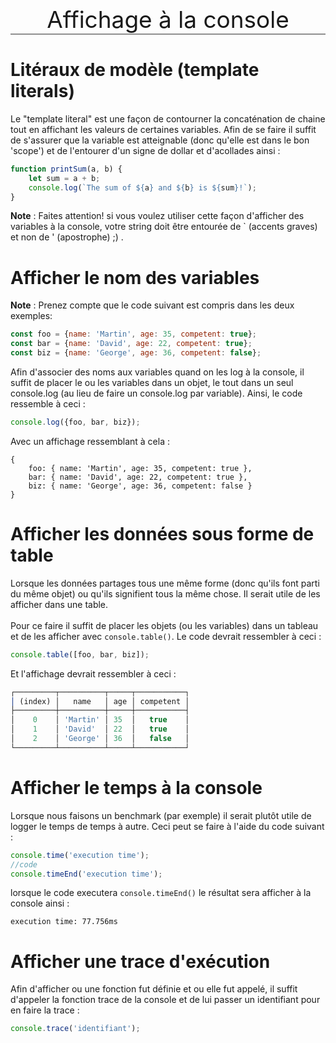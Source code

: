 <style>
    .title{
        font-size: 37px;
        text-align: center;
        border-bottom: solid rgb(143, 143, 143);
        border-width:2px;
    }
</style>

<p class="title"> Affichage à la console </p>

# Litéraux de modèle (template literals)
Le "template literal" est une façon de contourner la concaténation de chaine tout en affichant les valeurs de certaines variables. Afin de se faire il suffit de s'assurer que la variable est atteignable (donc qu'elle est dans le bon 'scope') et de l'entourer d'un signe de dollar et d'acollades ainsi :

```javascript
function printSum(a, b) {
    let sum = a + b;
    console.log(`The sum of ${a} and ${b} is ${sum}!`);
}
```
**Note** : Faites attention! si vous voulez utiliser cette façon d'afficher des variables à la console, votre string doit être entourée de ` (accents graves) et non de ' (apostrophe) ;) .
# Afficher le nom des variables
**Note** : Prenez compte que le code suivant est compris dans les deux exemples: 

```javascript
const foo = {name: 'Martin', age: 35, competent: true};
const bar = {name: 'David', age: 22, competent: true};
const biz = {name: 'George', age: 36, competent: false};
```
Afin d'associer des noms aux variables quand on les log à la console, il suffit de placer le ou les variables dans un objet, le tout dans un seul console.log (au lieu de faire un console.log par variable). Ainsi, le code ressemble à ceci :

```javascript
console.log({foo, bar, biz});
```
Avec un affichage ressemblant à cela :

```
{
    foo: { name: 'Martin', age: 35, competent: true },
    bar: { name: 'David', age: 22, competent: true },
    biz: { name: 'George', age: 36, competent: false }
}
```
# Afficher les données sous forme de table
Lorsque les données partages tous une même forme (donc qu'ils font parti du même objet) ou qu'ils signifient tous la même chose. Il serait utile de les afficher dans une table. <br><br>
Pour ce faire il suffit de placer les objets (ou les variables) dans un tableau et de les afficher avec `console.table()`. Le code devrait ressembler à ceci :

```javascript
console.table([foo, bar, biz]);
```
Et l'affichage devrait ressembler à ceci :

```javascript
┌─────────┬──────────┬─────┬───────────┐
│ (index) │   name   │ age │ competent │
├─────────┼──────────┼─────┼───────────┤
│    0    │ 'Martin' │ 35  │   true    │
│    1    │ 'David'  │ 22  │   true    │
│    2    │ 'George' │ 36  │   false   │
└─────────┴──────────┴─────┴───────────┘
```
# Afficher le temps à la console
Lorsque nous faisons un benchmark (par exemple) il serait plutôt utile de logger le temps de temps à autre. Ceci peut se faire à l'aide du code suivant :

```javascript
console.time('execution time');
//code
console.timeEnd('execution time');
```
lorsque le code executera `console.timeEnd()` le résultat sera afficher à la console ainsi : 
```
execution time: 77.756ms
```
# Afficher une trace d'exécution
Afin d'afficher ou une fonction fut définie et ou elle fut appelé, il suffit d'appeler la fonction trace de la console et de lui passer un identifiant pour en faire la trace :

```javascript
console.trace('identifiant');
```